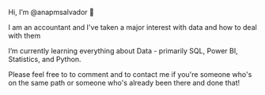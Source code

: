  Hi, I’m @anapmsalvador 👋

I am an accountant and I've taken a major interest with data and how to deal with them

I’m currently learning everything about Data - primarily SQL, Power BI, Statistics, and Python.

Please feel free to to comment and to contact me if you're someone who's on the same path 
or someone who's already been there and done that! 

